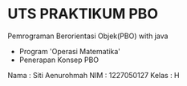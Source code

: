 # UTS PRAKTIKUM PBO
Pemrograman Berorientasi Objek(PBO) with java
- Program 'Operasi Matematika'
- Penerapan Konsep PBO

Nama     : Siti Aenurohmah
NIM      : 1227050127
Kelas    : H
